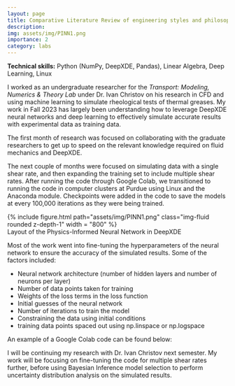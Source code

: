 ```yaml
---
layout: page
title: Comparative Literature Review of engineering styles and philosophies
description: 
img: assets/img/PINN1.png
importance: 2
category: labs
---
```

**Technical skills:** Python (NumPy, DeepXDE, Pandas), Linear Algebra, Deep Learning, Linux

I worked as an undergraduate researcher for the _Transport: Modeling, Numerics & Theory Lab_ under Dr. Ivan Christov on his research in CFD and using machine learning to simulate rheological tests of thermal greases. My work in Fall 2023 has largely been understanding how to leverage DeepXDE neural networks and deep learning to effectively simulate accurate results with experimental data as training data. 

The first month of research was focused on collaborating with the graduate researchers to get up to speed on the relevant knowledge required on fluid mechanics and DeepXDE. 

The next couple of months were focused on simulating data with a single shear rate, and then expanding the training set to include multiple shear rates. After running the code through Google Colab, we transitioned to running the code in computer clusters at Purdue using Linux and the Anaconda module. Checkpoints were added in the code to save the models at every 100,000 iterations as they were being trained. 

<div>
    <div class="col-sm mt-3 mt-md-0">
        {% include figure.html path="assets/img/PINN1.png" class="img-fluid rounded z-depth-1" width = "800" %}
    </div>
</div>
<div class="caption">
    Layout of the Physics-Informed Neural Network in DeepXDE
</div>

Most of the work went into fine-tuning the hyperparameters of the neural network to ensure the accuracy of the simulated results. Some of the factors included:

* Neural network architecture (number of hidden layers and number of neurons per layer)
* Number of data points taken for training
* Weights of the loss terms in the loss function
* Initial guesses of the neural network
* Number of iterations to train the model
* Constraining the data using initial conditions 
* training data points spaced out using np.linspace or np.logspace

An example of a Google Colab code can be found below:
<script src="https://gist.github.com/akashmattupalli/fc9899890edeb4c811881421de3578d3.js"></script>

I will be continuing my research with Dr. Ivan Christov next semester. My work will be focusing on fine-tuning the code for multiple shear rates further, before using Bayesian Inference model selection to perform uncertainty distribution analysis on the simulated results.
